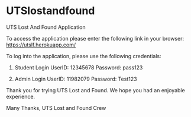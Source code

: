 # UTSlostandfound
UTS Lost And Found Application

To access the application please enter the following link in your browser: https://utslf.herokuapp.com/

To log into the application, please use the following credentials: 

1) Student Login 
UserID: 12345678 
Password: pass123 

2) Admin Login 
UserID: 11982079 
Password: Test123


Thank you for trying UTS Lost and Found. We hope you had an enjoyable experience. 

Many Thanks,
UTS Lost and Found Crew
